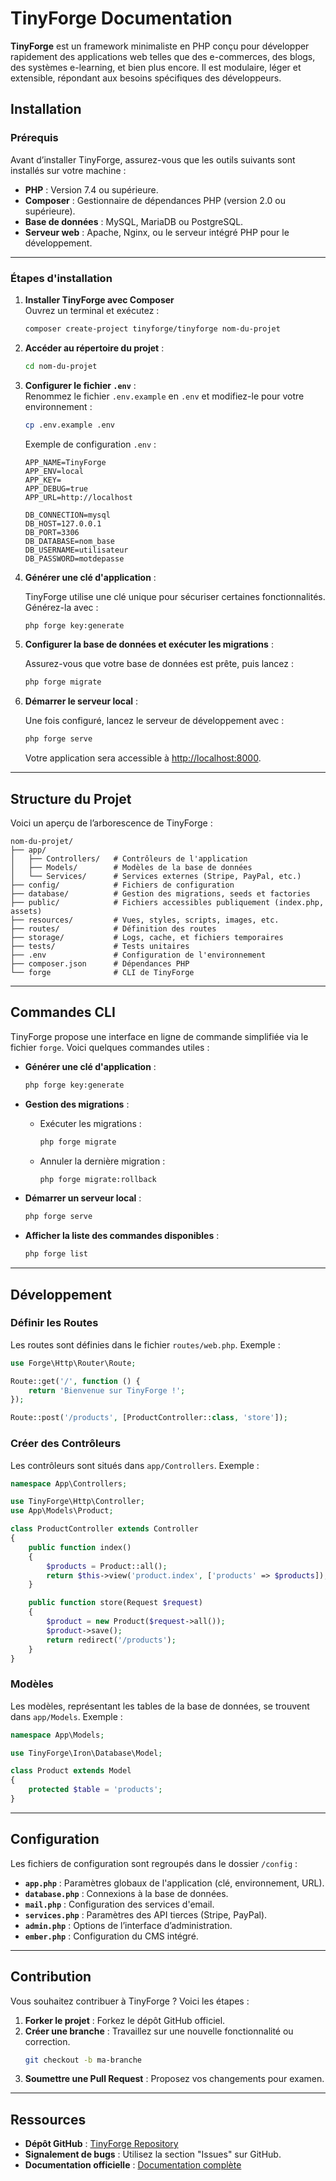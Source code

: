 # **TinyForge Documentation**

**TinyForge** est un framework minimaliste en PHP conçu pour développer rapidement des applications web telles que des e-commerces, des blogs, des systèmes e-learning, et bien plus encore. Il est modulaire, léger et extensible, répondant aux besoins spécifiques des développeurs.


## **Installation**

### **Prérequis**

Avant d’installer TinyForge, assurez-vous que les outils suivants sont installés sur votre machine :

- **PHP** : Version 7.4 ou supérieure.
- **Composer** : Gestionnaire de dépendances PHP (version 2.0 ou supérieure).
- **Base de données** : MySQL, MariaDB ou PostgreSQL.
- **Serveur web** : Apache, Nginx, ou le serveur intégré PHP pour le développement.

---

### **Étapes d'installation**

1. **Installer TinyForge avec Composer**  
   Ouvrez un terminal et exécutez :

   ```bash
   composer create-project tinyforge/tinyforge nom-du-projet
   ```

2. **Accéder au répertoire du projet** :

   ```bash
   cd nom-du-projet
   ```

3. **Configurer le fichier `.env`** :  
   Renommez le fichier `.env.example` en `.env` et modifiez-le pour votre environnement :

   ```bash
   cp .env.example .env
   ```

   Exemple de configuration `.env` :

   ```env
   APP_NAME=TinyForge
   APP_ENV=local
   APP_KEY=
   APP_DEBUG=true
   APP_URL=http://localhost

   DB_CONNECTION=mysql
   DB_HOST=127.0.0.1
   DB_PORT=3306
   DB_DATABASE=nom_base
   DB_USERNAME=utilisateur
   DB_PASSWORD=motdepasse
   ```

4. **Générer une clé d'application** :  

   TinyForge utilise une clé unique pour sécuriser certaines fonctionnalités. Générez-la avec :

   ```bash
   php forge key:generate
   ```

5. **Configurer la base de données et exécuter les migrations** :  

   Assurez-vous que votre base de données est prête, puis lancez :

   ```bash
   php forge migrate
   ```

6. **Démarrer le serveur local** :  

   Une fois configuré, lancez le serveur de développement avec :

   ```bash
   php forge serve
   ```

   Votre application sera accessible à [http://localhost:8000](http://localhost:8000).

---

## **Structure du Projet**

Voici un aperçu de l’arborescence de TinyForge :

```
nom-du-projet/
├── app/
│   ├── Controllers/   # Contrôleurs de l'application
│   ├── Models/        # Modèles de la base de données
│   └── Services/      # Services externes (Stripe, PayPal, etc.)
├── config/            # Fichiers de configuration
├── database/          # Gestion des migrations, seeds et factories
├── public/            # Fichiers accessibles publiquement (index.php, assets)
├── resources/         # Vues, styles, scripts, images, etc.
├── routes/            # Définition des routes
├── storage/           # Logs, cache, et fichiers temporaires
├── tests/             # Tests unitaires
├── .env               # Configuration de l'environnement
├── composer.json      # Dépendances PHP
└── forge              # CLI de TinyForge
```

---

## **Commandes CLI**

TinyForge propose une interface en ligne de commande simplifiée via le fichier `forge`. Voici quelques commandes utiles :

- **Générer une clé d'application** :

  ```bash
  php forge key:generate
  ```

- **Gestion des migrations** :
  - Exécuter les migrations :  
    ```bash
    php forge migrate
    ```
  - Annuler la dernière migration :  
    ```bash
    php forge migrate:rollback
    ```

- **Démarrer un serveur local** :  
  ```bash
  php forge serve
  ```

- **Afficher la liste des commandes disponibles** :  
  ```bash
  php forge list
  ```

---

## **Développement**

### **Définir les Routes**

Les routes sont définies dans le fichier `routes/web.php`. Exemple :

```php
use Forge\Http\Router\Route;

Route::get('/', function () {
    return 'Bienvenue sur TinyForge !';
});

Route::post('/products', [ProductController::class, 'store']);
```

### **Créer des Contrôleurs**

Les contrôleurs sont situés dans `app/Controllers`. Exemple :

```php
namespace App\Controllers;

use TinyForge\Http\Controller;
use App\Models\Product;

class ProductController extends Controller
{
    public function index()
    {
        $products = Product::all();
        return $this->view('product.index', ['products' => $products]);
    }

    public function store(Request $request)
    {
        $product = new Product($request->all());
        $product->save();
        return redirect('/products');
    }
}
```

### **Modèles**

Les modèles, représentant les tables de la base de données, se trouvent dans `app/Models`. Exemple :

```php
namespace App\Models;

use TinyForge\Iron\Database\Model;

class Product extends Model
{
    protected $table = 'products';
}
```

---

## **Configuration**

Les fichiers de configuration sont regroupés dans le dossier `/config` :

- **`app.php`** : Paramètres globaux de l'application (clé, environnement, URL).
- **`database.php`** : Connexions à la base de données.
- **`mail.php`** : Configuration des services d'email.
- **`services.php`** : Paramètres des API tierces (Stripe, PayPal).
- **`admin.php`** : Options de l’interface d’administration.
- **`ember.php`** : Configuration du CMS intégré.

---

## **Contribution**

Vous souhaitez contribuer à TinyForge ? Voici les étapes :

1. **Forker le projet** : Forkez le dépôt GitHub officiel.
2. **Créer une branche** : Travaillez sur une nouvelle fonctionnalité ou correction.
   ```bash
   git checkout -b ma-branche
   ```
3. **Soumettre une Pull Request** : Proposez vos changements pour examen.

---

## **Ressources**

- **Dépôt GitHub** : [TinyForge Repository](https://github.com/tinyforge/tinyforge)
- **Signalement de bugs** : Utilisez la section "Issues" sur GitHub.
- **Documentation officielle** : [Documentation complète](https://tinyforge.dev/docs)
